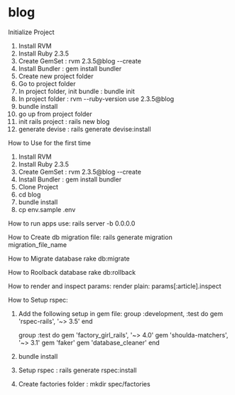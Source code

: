 # blog

Initialize Project
1. Install RVM
2. Install Ruby 2.3.5
3. Create GemSet : rvm 2.3.5@blog --create
4. Install Bundler : gem install bundler
5. Create new project folder
6. Go to project folder
7. In project folder, init bundle : bundle init
8. In project folder : rvm --ruby-version use 2.3.5@blog
9. bundle install
10. go up from project folder
11. init rails project : rails new blog
12. generate devise : rails generate devise:install

How to Use for the first time
1. Install RVM
2. Install Ruby 2.3.5
3. Create GemSet : rvm 2.3.5@blog --create
4. Install Bundler : gem install bundler
5. Clone Project
6. cd blog
7. bundle install
8. cp env.sample .env

How to run apps use:
rails server -b 0.0.0.0

How to Create db migration file:
rails generate migration migration_file_name

How to Migrate database
rake db:migrate

How to Roolback database
rake db:rollback

How to render and inspect params:
render plain: params[:article].inspect

How to Setup rspec:
1. Add the following setup in gem file:
    group :development, :test do
      gem 'rspec-rails', '~> 3.5'
    end

    group :test do
      gem 'factory_girl_rails', '~> 4.0'
      gem 'shoulda-matchers', '~> 3.1'
      gem 'faker'
      gem 'database_cleaner'
    end
2. bundle install
3. Setup rspec : rails generate rspec:install
4. Create factories folder : mkdir spec/factories
